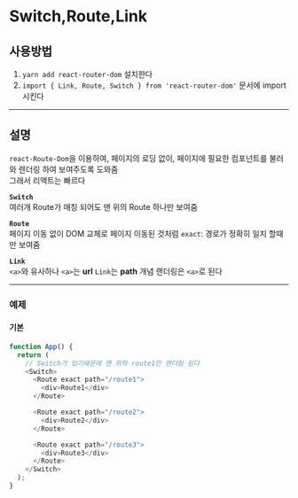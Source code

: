 # Switch,Route,Link

## 사용방법

1. `yarn add react-router-dom` 설치한다
2. `import { Link, Route, Switch } from 'react-router-dom'` 문서에 import 시킨다

---

## 설명

`react-Route-Dom`을 이용하여, 페이지의 로딩 없이, 페이지에 필요한 컴포넌트를 불러와 렌더링 하여 보여주도록 도와줌  
그래서 리액트는 빠르다

**`Switch`**  
여러개 Route가 매칭 되어도 맨 위의 Route 하나만 보여줌

**`Route`**  
페이지 이동 없이 DOM 교체로 페이지 이동된 것처럼
`exact`: 경로가 정확히 일치 할때만 보여줌

**`Link`**  
`<a>`와 유사하나 `<a>`는 **url** `Link`는 **path** 개념
랜더링은 `<a>`로 된다

---

### 예제

#### 기본

```javascript
function App() {
  return (
    // Switch가 있기때문에 맨 위의 route1만 랜더링 된다
    <Switch>
      <Route exact path="/route1">
        <div>Route1</div>
      </Route>

      <Route exact path="/route2">
        <div>Route2</div>
      </Route>

      <Route exact path="/route3">
        <div>Route3</div>
      </Route>
    </Switch>
  );
}
```
